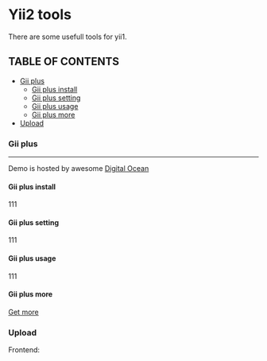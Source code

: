 # Yii2 tools

There are some usefull tools for yii1.

## TABLE OF CONTENTS

- [Gii plus](#gii-plus)
    - [Gii plus install](#gii-plus-install)
    - [Gii plus setting](#gii-plus-setting)
    - [Gii plus usage](#gii-plus-install)
    - [Gii plus more](#gii-plus-more)
- [Upload](#upload)

### Gii plus

----

Demo is hosted by awesome [Digital Ocean](https://m.do.co/c/d7f000191ea8)

#### Gii plus install
111

#### Gii plus setting
111

#### Gii plus usage
111

#### Gii plus more
[Get more](https://github.com/myzero1/yii2-gii-plus)


### Upload

Frontend:
